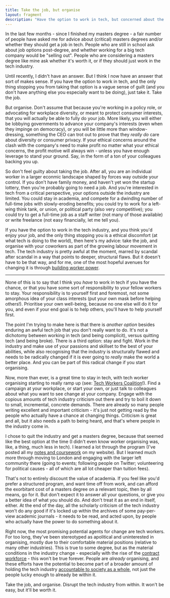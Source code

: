 ```yaml
---
title: Take the job, but organise
layout: fragment
description: "Have the option to work in tech, but concerned about the ethics of the industry? There's a solution for that: organise."
---
```


In the last few months - since I finished my masters degree - a fair number of people have asked me for advice about (critical) masters degrees and/or whether they should get a job in tech. People who are still in school ask about job options post-degree, and whether working for a big tech company would be "selling out". People who are considering a masters degree like mine ask whether it's worth it, or if they should just work in the tech industry.

Until recently, I didn't have an answer. But I think I now have an answer that sort of makes sense. If you have the option to work in tech, and the only thing stopping you from taking that option is a vague sense of guilt (and you don't have anything else you especially want to be doing), just take it. Take the job.

But organise. Don't assume that because you're working in a policy role, or advocating for workplace diversity, or meant to protect consumer interests, that you will actually be able to fully do your job. More likely, you will either be lobbying governments to advance your company's interests (even when they impinge on democracy), or you will be little more than window-dressing, something the CEO can trot out to prove that they _really do_ care about diversity or consumer privacy. If your ethical concerns around the clash with the company's need to make profit no matter what your ethical concerns, the profit motive will always win - unless you have enough leverage to stand your ground. Say, in the form of a ton of your colleagues backing you up.

So don't feel guilty about taking the job. After all, you are an individual worker in a larger econmic landscape shaped by forces way outside your control. If you don't have family money, and haven't yet won the startup lottery, then you're probably going to need a job. And you're interested in tech from a critical perspective, your options outside the industry are limited. You could stay in academia, and compete for a dwindlng number of full-time jobs with slowly-eroding benefits; you could try to work for a left-wing think tank, or union, or political party (also very competitive); you could try to get a full-time job as a staff writer (not many of those available) or write freelance (not easy financially, let me tell you).

If you have the option to work in the tech industry, and you think you'd enjoy your job, and the only thing stopping you is a ethical discomfort (at what tech is doing to the world), then here's my advice: take the job, and organise with your coworkers as part of the growing labour movement in tech. The tech industry is pretty awful at the moment, marred by scandal after scandal in a way that points to deeper, structural flaws. But it doesn't have to be that way, and for me, one of the most hopeful avenues for changing it is through [building worker power](https://novaramedia.com/2018/06/27/now-is-the-time-for-worker-power-in-the-tech-industry/).

***

None of this is to say that I think you _have_ to work in tech if you have the chance, or that you have some sort of responsibility to your fellow workers to stay. Your responsibility is to yourself first and foremost, not some amorphous idea of your class interests (put your own mask before helping others!). Prioritise your own well-being, because no one else will do it for you, and even if your end goal is to help others, you'll have to help yourself first.

The point I'm trying to make here is that there is _another option_ besides enduring an awful tech job that you don't really want to do. It's not a dichotomy between working in tech (and being complicit), versus quitting tech (and being broke). There is a third option: stay and fight. Work in the industry and make use of your passions and skillset to the best of your abilities, while also recognising that the industry is structurally flawed and needs to be radically changed if it is ever going to _really_ make the world a better place. And you can be part of this radical change if you start organising.

Now, more than ever, is a great time to stay in tech, with tech worker organising starting to really ramp up (see: [Tech Workers Coalition](https://techworkerscoalition.org/)!). Find a campaign at your workplace, or start your own, or just talk to colleagues about what you want to see change at your company. Engage with the copious amounts of tech industry criticism out there and try to boil it down to small, incremental, concrete demands. There are already so many people writing excellent and important criticism - it's just not getting read by the people who actually have a chance at changing things. Criticism is great and all, but it also needs a path to being heard, and that's where people in the industry come in.

I chose to quit the industry and get a masters degree, because that seemed like the best option at the time (I didn't even know worker organising was, like, a thing, much less in tech). I learned a lot through the program (I've posted all my [notes and coursework](/lse) on my website). But I learned much more through moving to London and engaging with the larger left community there (going to events; following people on Twitter; volunteering for political causes - all of which are all lot cheaper than tuition fees).

That's not to entirely discount the value of academia. If you feel like you'd prefer a structured program, and want time off from work, and can afford the exorbitant cost of a masters degree on a relevant topic, then by all means, go for it. But don't expect it to answer all your questions, or give you a better idea of what you should do. And don't treat it as an end in itself, either. At the end of the day, all the scholarly criticism of the tech industry won't do any good if it's locked up within the archives of some pay-per-view academic journals - it needs to be read, and acted upon, by people who actually have the power to do something about it.

Right now, the most promising potential agents for change are tech workers. For too long, they've been stereotyped as apolitical and uninterested in organising, mostly due to their comfortable material positions (relative to many other industries). This is true to some degree, but as the material conditions in the industry change - especially with the rise of the [contract workforce](/posts/fragments-3) - this won't be true forever. People are _already_ organising, and these efforts have the potential to become part of a broader amount of holding the tech industry [accountable to society as a whole](https://newsocialist.org.uk/technological-development-for-the-many/), not just the people lucky enough to already be within it.

Take the job, and organise. Disrupt the tech industry from within. It won't be easy, but it'll be worth it.
